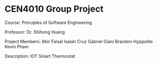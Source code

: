 # CEN4010  Group Project
Course: Principles of Software Engineering

Professor: Dr. Shihong Huang

Project Members:
Abir Faisal
Isaiah Cruz 
Gabriel Giani
Brandon Hyppolite 
Kevin Pham

Description: IOT Smart Thermostat
